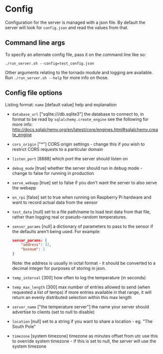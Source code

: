 # Config

Configuration for the server is managed with a json file.
By default the server will look for `config.json` and read the values from that.

## Command line args

To specify an alternate config file, pass it on the command line like so:

```
./run_server.sh --config=test_config.json
```

Other arguments relating to the tornado module and logging are available. Run `./run_server.sh --help` for more info on
those.


## Config file options

Listing format: `name` [default value] help and explanation

- `database_url` ["sqlite:///db.sqlite3"] the database to connect to, in format to be read by `sqlalchemy.create_engine`
  see the following for more info: http://docs.sqlalchemy.org/en/latest/core/engines.html#sqlalchemy.create_engine

- `cors_origin` ["*"] CORS origin settings - change this if you wish to restrict CORS requests to a particular domain

- `listen_port` [8888] which port the server should listen on

- `debug_mode` [true] whether the server should run in debug mode - change to false for running in production

- `serve_webapp` [true] set to false if you don't want the server to also serve the webapp

- `on_rpi` [false] set to true when running on Raspberry Pi hardware and want to record actual data from the sensor

- `test_data` [null] set to a file path/name to load test data from that file, rather than logging real or pseudo-random temperatures.

- `sensor_params` [null] a dictionary of parameters to pass to the sensor if the defaults aren't being used. For
  example:

  ```json
  sensor_params: {
      "address": 32,
      "busnum": 2
  }
  ```

  Note: the address is usually in octal format - it should be converted to a decimal integer for purposes of storing in
  json.

- `temp_interval` [300] how often to log the temperature (in seconds)

- `temp_max_length` [300] max number of entries allowed to send (when requested a list of temps) if more entries
  available in that range, it will return an evenly distributed selection within this max length

- `server_name` ["the temperature server"] the name your server should advertise to clients (set to null to disable)

- `location` [null] set to a string if you want to share a location - eg. "The South Pole"

- `timezone` [system timezone] timezone as minutes offset from utc use this to override system timezone - if this is set
  to null, the server will use the system timezone

